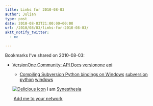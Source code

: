 ```yaml
---
title: Links for 2010-08-03
author: Julian
type: post
date: 2010-08-03T21:00:00+00:00
url: /2010/08/03/links-for-2010-08-03/
aktt_notify_twitter:
  - no

---
```

Bookmarks I&#8217;ve shared on 2010-08-03:

  * [VersionOne Community: API Docs][1] 
    [versionone][2] [api][3] </li> 
    
      * [Compiling Subversion Python bindings on Windows][4] 
        [subversion][5] [python][6] [windows][7] </li> </ul> 
        
        <p class="deliciouslink">
          <a href="http://del.icio.us/synesthesia" title="See all my bookmarks on del.icio.us"><img src="https://www.synesthesia.co.uk/images/deliciousicon.jpg" alt="Delicious icon" /></a>&nbsp;I am <a href="http://del.icio.us/synesthesia" title="See all my bookmarks on del.icio.us">Synesthesia</a>
        </p>
        
        <p class="deliciouslink">
          <a href="http://del.icio.us/network?add=synesthesia" title="Add me to your del.icio.us network"><img src="https://www.synesthesia.co.uk/images/add.gif" alt="" /></a>&nbsp;<a href="http://del.icio.us/network?add=synesthesia" title="Add me to your del.icio.us network">Add me to your network</a>
        </p>

 [1]: http://community.versionone.com/sdk/DetailedDocumentation/Forms/AllItems.aspx?RootFolder=/sdk/DetailedDocumentation/SDK%20.Net
 [2]: http://delicious.com/synesthesia/versionone
 [3]: http://delicious.com/synesthesia/api
 [4]: http://www.lejordet.com/2009/03/compiling-subversion-python-bindings-on-windows
 [5]: http://delicious.com/synesthesia/subversion
 [6]: http://delicious.com/synesthesia/python
 [7]: http://delicious.com/synesthesia/windows